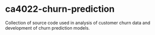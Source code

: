 # ca4022-churn-prediction

Collection of source code used in analysis of customer churn data and development of churn prediction models.